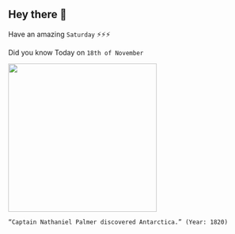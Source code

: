 ## Hey there 👋
Have an amazing `Saturday` ⚡⚡⚡

Did you know Today on `18th of November`
 
 [<img src="https://connecticuthistory.org/wp-content/uploads/sites/6/2011/11/Nathaniel_Palmer-e1337455158214.jpg" width="300" />](https://connecticuthistory.org/nathaniel-palmer-discovers-antarctica-today-in-history/) 
 ```
“Captain Nathaniel Palmer discovered Antarctica.” (Year: 1820)
```
